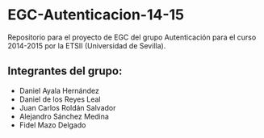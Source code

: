 ﻿EGC-Autenticacion-14-15
=======================

Repositorio para el proyecto de EGC del grupo Autenticación para el curso 2014-2015 por la ETSII (Universidad de Sevilla).

## Integrantes del grupo:
 
* Daniel Ayala Hernández
* Daniel de los Reyes Leal
* Juan Carlos Roldán Salvador
* Alejandro Sánchez Medina
* Fidel Mazo Delgado
